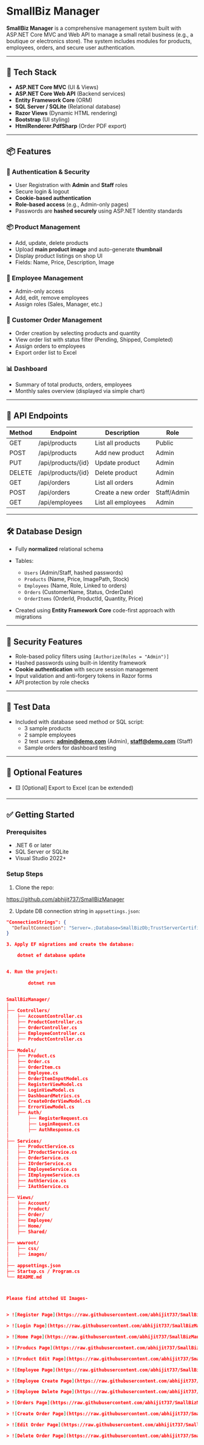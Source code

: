 # SmallBiz Manager

**SmallBiz Manager** is a comprehensive management system built with ASP.NET Core MVC and Web API to manage a small retail business (e.g., a boutique or electronics store). The system includes modules for products, employees, orders, and secure user authentication.

---

## 🚀 Tech Stack

- **ASP.NET Core MVC** (UI & Views)
- **ASP.NET Core Web API** (Backend services)
- **Entity Framework Core** (ORM)
- **SQL Server / SQLite** (Relational database)
- **Razor Views** (Dynamic HTML rendering)
- **Bootstrap** (UI styling)
- **HtmlRenderer.PdfSharp** (Order PDF export)

---

## 📦 Features

### 🔐 Authentication & Security
- User Registration with **Admin** and **Staff** roles
- Secure login & logout
- **Cookie-based authentication**
- **Role-based access** (e.g., Admin-only pages)
- Passwords are **hashed securely** using ASP.NET Identity standards

### 📦 Product Management
- Add, update, delete products
- Upload **main product image** and auto-generate **thumbnail**
- Display product listings on shop UI
- Fields: Name, Price, Description, Image

### 👥 Employee Management
- Admin-only access
- Add, edit, remove employees
- Assign roles (Sales, Manager, etc.)

### 🧾 Customer Order Management
- Order creation by selecting products and quantity
- View order list with status filter (Pending, Shipped, Completed)
- Assign orders to employees
- Export order list to Excel

### 📊 Dashboard
- Summary of total products, orders, employees
- Monthly sales overview (displayed via simple chart)

---

## 📡 API Endpoints

| Method | Endpoint                | Description                   | Role        |
|--------|-------------------------|-------------------------------|-------------|
| GET    | /api/products           | List all products             | Public      |
| POST   | /api/products           | Add new product               | Admin       |
| PUT    | /api/products/{id}      | Update product                | Admin       |
| DELETE | /api/products/{id}      | Delete product                | Admin       |
| GET    | /api/orders             | List all orders               | Admin       |
| POST   | /api/orders             | Create a new order            | Staff/Admin |
| GET    | /api/employees          | List all employees            | Admin       |

---

## 🛠️ Database Design

- Fully **normalized** relational schema
- Tables:
  - `Users` (Admin/Staff, hashed passwords)
  - `Products` (Name, Price, ImagePath, Stock)
  - `Employees` (Name, Role, Linked to orders)
  - `Orders` (CustomerName, Status, OrderDate)
  - `OrderItems` (OrderId, ProductId, Quantity, Price)

- Created using **Entity Framework Core** code-first approach with migrations

---

## 🔐 Security Features

- Role-based policy filters using `[Authorize(Roles = "Admin")]`
- Hashed passwords using built-in Identity framework
- **Cookie authentication** with secure session management
- Input validation and anti-forgery tokens in Razor forms
- API protection by role checks

---

## 🧪 Test Data

- Included with database seed method or SQL script:
  - 3 sample products
  - 2 sample employees
  - 2 test users: **admin@demo.com** (Admin), **staff@demo.com** (Staff)
  - Sample orders for dashboard testing

---

## 📄 Optional Features

- 🟨 [Optional] Export to Excel (can be extended)

---

## ✅ Getting Started

### Prerequisites
- .NET 6 or later
- SQL Server or SQLite
- Visual Studio 2022+

### Setup Steps

1. Clone the repo:

https://github.com/abhijit737/SmallBizManager

2. Update DB connection string in `appsettings.json`:
```json
"ConnectionStrings": {
  "DefaultConnection": "Server=.;Database=SmallBizDb;TrustServerCertificate=True;Trusted_Connection=True;"
}

3. Apply EF migrations and create the database:

	dotnet ef database update


4. Run the project:
		
		dotnet run


SmallBizManager/
│
├── Controllers/
│   ├── AccountController.cs
│   ├── ProductController.cs
│   ├── OrderController.cs
│   ├── EmployeeController.cs
│   ├── ProductController.cs
│
├── Models/
│   ├── Product.cs
│   ├── Order.cs
│   ├── OrderItem.cs
│   ├── Employee.cs
│   ├── OrderItemInputModel.cs
│   ├── RegisterViewModel.cs
│   ├── LoginViewModel.cs
│   ├── DashboardMetrics.cs
│   ├── CreateOrderViewModel.cs
│   ├── ErrorViewModel.cs
│   ├── Auth/
│       ├── RegisterRequest.cs
│       ├── LoginRequest.cs
│       ├── AuthResponse.cs
│
├── Services/
│   ├── ProductService.cs
│   ├── IProductService.cs
│   ├── OrderService.cs
│   ├── IOrderService.cs
│   ├── EmployeeService.cs
│   ├── IEmployeeService.cs
│   ├── AuthService.cs
│   ├── IAuthService.cs
│
├── Views/
│   ├── Account/
│   ├── Product/
│   ├── Order/
│   ├── Employee/
│   ├── Home/
│   ├── Shared/
│
├── wwwroot/
│   ├── css/
│   ├── images/
│
├── appsettings.json
├── Startup.cs / Program.cs
└── README.md



Please find attched UI Images-


> ![Register Page](https://raw.githubusercontent.com/abhijit737/SmallBizManager/blob/master/ProjectImages/smallbizregister.png?raw=true)

> ![Login Page](https://raw.githubusercontent.com/abhijit737/SmallBizManager/blob/master/ProjectImages/smallbizlogin.png?raw=true)

> ![Home Page](https://raw.githubusercontent.com/abhijit737/SmallBizManager/blob/master/ProjectImages/smallbizhome.png?raw=true)

> ![Producs Page](https://raw.githubusercontent.com/abhijit737/SmallBizManager/blob/master/ProjectImages/smallbizproductsindex.png?raw=true)

> ![Product Edit Page](https://raw.githubusercontent.com/abhijit737/SmallBizManager/blob/master/ProjectImages/smallbizproductedit.png?raw=true)

> ![Employee Page](https://raw.githubusercontent.com/abhijit737/SmallBizManager/blob/master/ProjectImages/smallbizemployeesindex.png?raw=true)

> ![Employee Create Page](https://raw.githubusercontent.com/abhijit737/SmallBizManager/blob/master/ProjectImages/smallbizcreateemployee.png?raw=true)

> ![Employee Delete Page](https://raw.githubusercontent.com/abhijit737/SmallBizManager/blob/master/ProjectImages/smallbizDeleteemployee.png?raw=true)

> ![Orders Page](https://raw.githubusercontent.com/abhijit737/SmallBizManager/blob/master/ProjectImages/smallbizOrders.png?raw=true)

> ![Create Order Page](https://raw.githubusercontent.com/abhijit737/SmallBizManager/blob/master/ProjectImages/smallbizCreateOrder.png?raw=true)

> ![Edit Order Page](https://raw.githubusercontent.com/abhijit737/SmallBizManager/blob/master/ProjectImages/smallbizEditOrder.png?raw=true)

> ![Delete Order Page](https://raw.githubusercontent.com/abhijit737/SmallBizManager/blob/master/ProjectImages/smallbizdeleteOrder.png?raw=true)









